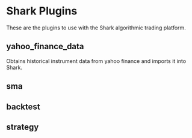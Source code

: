 # Shark Plugins

These are the plugins to use with the Shark algorithmic trading platform. 

## yahoo_finance_data

Obtains historical instrument data from yahoo finance and imports it into Shark.

## sma

## backtest

## strategy
